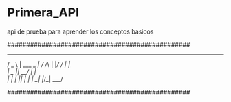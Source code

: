 # Primera_API
api de prueba para aprender los conceptos basicos

################################################
  ___  ______ _____ 
 / _ \ | ___ \_   _|
/ /_\ \| |_/ / | |  
|  _  ||  __/  | |  
| | | || |    _| |_ 
\_| |_/\_|    \___/ 
                    
                    
################################################
